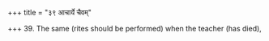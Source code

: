 +++
title = "३९ आचार्ये चैवम्"

+++
39. The same (rites should be performed) when the teacher (has died),
